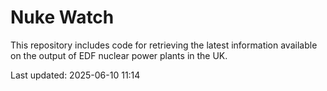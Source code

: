 # Nuke Watch

This repository includes code for retrieving the latest information available on the output of EDF nuclear power plants in the UK.

Last updated: 2025-06-10 11:14